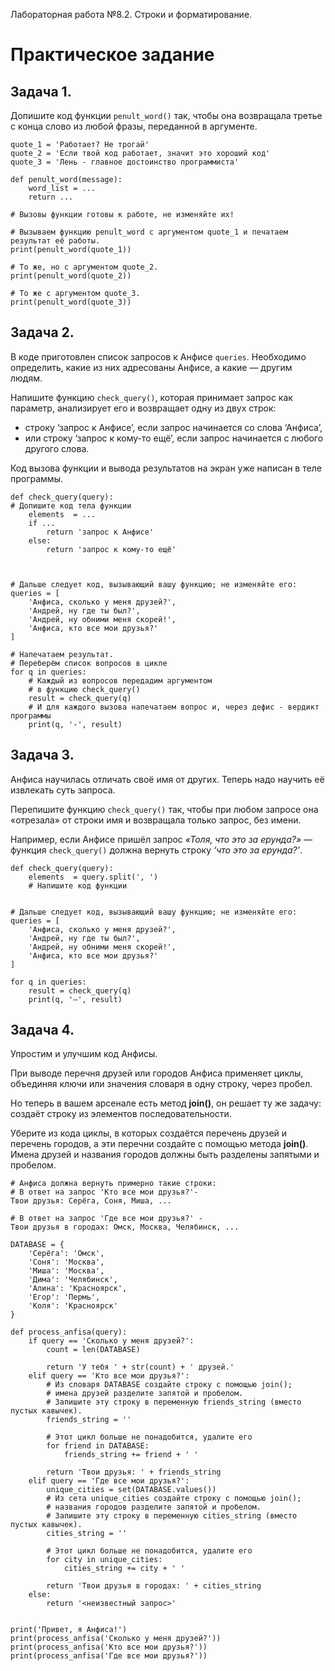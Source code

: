 Лабораторная работа №8.2. Строки и форматирование.  

# Практическое задание
## Задача 1.

Допишите код функции `penult_word()` так, чтобы она возвращала третье с конца слово из любой фразы, переданной в аргументе.  
```
quote_1 = 'Работает? Не трогай'
quote_2 = 'Если твой код работает, значит это хороший код'
quote_3 = 'Лень - главное достоинство программиста'

def penult_word(message):
    word_list = ...
    return ...

# Вызовы функции готовы к работе, не изменяйте их!

# Вызываем функцию penult_word с аргументом quote_1 и печатаем результат её работы.
print(penult_word(quote_1))

# То же, но с аргументом quote_2.
print(penult_word(quote_2))

# То же с аргументом quote_3.
print(penult_word(quote_3))
```
## Задача 2.

В коде приготовлен список запросов к Анфисе `queries`. Необходимо определить, какие из них адресованы Анфисе, а какие — другим людям.  

Напишите функцию `check_query()`, которая принимает запрос как параметр, анализирует его и возвращает одну из двух строк:  

+ строку ‘запрос к Анфисе’, если запрос начинается со слова ‘Анфиса’,
+ или строку ‘запрос к кому-то ещё’, если запрос начинается с любого другого слова.

Код вызова функции и вывода результатов на экран уже написан в теле программы.  
```
def check_query(query):
# Допишите код тела функции
    elements  = ...
    if ...
        return 'запрос к Анфисе'
    else:
        return 'запрос к кому-то ещё'



# Дальше следует код, вызывающий вашу функцию; не изменяйте его:
queries = [
    'Анфиса, сколько у меня друзей?',
    'Андрей, ну где ты был?',
    'Андрей, ну обними меня скорей!',
    'Анфиса, кто все мои друзья?'
]

# Напечатаем результат.
# Переберём список вопросов в цикле
for q in queries:
    # Каждый из вопросов передадим аргументом
    # в функцию check_query()
    result = check_query(q)
    # И для каждого вызова напечатаем вопрос и, через дефис - вердикт программы
    print(q, '-', result)
```

## Задача 3.

Анфиса научилась отличать своё имя от других. Теперь надо научить её извлекать суть запроса.  

Перепишите функцию `check_query()` так, чтобы при любом запросе она «отрезала» от строки имя и возвращала только запрос, без имени.  

Например, если Анфисе пришёл запрос *«Толя, что это за ерунда?»* — функция `check_query()` должна вернуть строку *‘что это за ерунда?’*.  

```
def check_query(query):
    elements  = query.split(', ')
    # Напишите код функции


# Дальше следует код, вызывающий вашу функцию; не изменяйте его:
queries = [
    'Анфиса, сколько у меня друзей?',
    'Андрей, ну где ты был?',
    'Андрей, ну обними меня скорей!',
    'Анфиса, кто все мои друзья?'
]

for q in queries:
    result = check_query(q)
    print(q, '—', result)
```
## Задача 4.

Упростим и улучшим код Анфисы.  

При выводе перечня друзей или городов Анфиса применяет циклы, объединяя ключи или значения словаря в одну строку, через пробел.  

Но теперь в вашем арсенале есть метод **join()**, он решает ту же задачу: создаёт строку из элементов последовательности.  

Уберите из кода циклы, в которых создаётся перечень друзей и перечень городов, а эти перечни создайте с помощью метода **join()**. Имена друзей и названия городов должны быть разделены запятыми и пробелом.  

```
# Анфиса должна вернуть примерно такие строки:
# В ответ на запрос 'Кто все мои друзья?'-
Твои друзья: Серёга, Соня, Миша, ...

# В ответ на запрос 'Где все мои друзья?' -
Твои друзья в городах: Омск, Москва, Челябинск, ...
```
```
DATABASE = {
    'Серёга': 'Омск',
    'Соня': 'Москва',
    'Миша': 'Москва',
    'Дима': 'Челябинск',
    'Алина': 'Красноярск',
    'Егор': 'Пермь',
    'Коля': 'Красноярск'
}

def process_anfisa(query):
    if query == 'Сколько у меня друзей?':
        count = len(DATABASE)
        
        return 'У тебя ' + str(count) + ' друзей.'
    elif query == 'Кто все мои друзья?':
        # Из словаря DATABASE создайте строку с помощью join();
        # имена друзей разделите запятой и пробелом.
        # Запишите эту строку в переменную friends_string (вместо пустых кавычек).
        friends_string = ''

        # Этот цикл больше не понадобится, удалите его
        for friend in DATABASE:
            friends_string += friend + ' '

        return 'Твои друзья: ' + friends_string
    elif query == 'Где все мои друзья?':
        unique_cities = set(DATABASE.values())
        # Из сета unique_cities создайте строку с помощью join();
        # названия городов разделите запятой и пробелом.
        # Запишите эту строку в переменную cities_string (вместо пустых кавычек).
        cities_string = ''

        # Этот цикл больше не понадобится, удалите его
        for city in unique_cities:
            cities_string += city + ' '

        return 'Твои друзья в городах: ' + cities_string
    else:
        return '<неизвестный запрос>'


print('Привет, я Анфиса!')
print(process_anfisa('Сколько у меня друзей?'))
print(process_anfisa('Кто все мои друзья?'))
print(process_anfisa('Где все мои друзья?'))
```